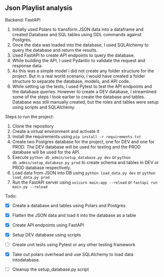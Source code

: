 ## Json Playlist analysis

Backend: FastAPI

1. Initially used Polars to transform JSON data into a dataframe and created Database and SQL tables using DDL commands against Postgres.
2. Once the data was loaded into the database, I used SQLAlchemy to query the database and return the results.
3. Used FastAPI to create API endpoints to query the database.
4. While building the API, I used Pydantic to validate the request and response data.
5. As this was a simple model i did not create any folder structure for the project. But in a real world scenario, I would have created a folder structure to separate the database, models, and API code.
6. While setting up the tests, I used Pytest to test the API endpoints and the database queries. However to create a DEV database, I streamlined some of the steps i took earlier to create the database and tables. Database was still manually created, but the roles and tables were setup using scripts and SQLAlchemy.

Steps to run the project:
1. Clone the repository
2. Create a virtual environment and activate it
3. Install the requirements using `pip install -r requirements.txt`
4. Create two Postgres database for the project, one for DEV and one for PROD. The DEV database will be used for testing and the PROD database will be used for the API.
5. Execute `python db_admin/setup_database.py dev` or `python db_admin/setup_database.py prod` to create schema and tables in DEV or PROD database respectively.
6. Load data from JSON into DB using `python load_data.py dev` or `python load_data.py prod`
7. Run the FastAPI server using `uvicorn main:app --reload` or `fastapi run main.py --reload`




Todo:
- [x] Create a database and tables using Polars and Postgres
- [x] Flatten the JSON data and load it into the database as a table
- [x] Create API endpoints using FastAPI
- [x] Setup DEV database using scripts
- [ ] Create unit tests using Pytest or any other testing framework
- [x] Take out polars overhead and use SQLAlchemy to load data intodatabase.
- [ ] Cleanup the setup_database.py script

